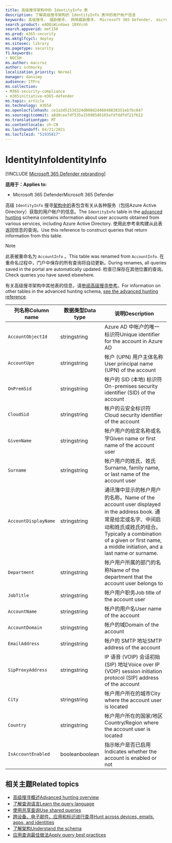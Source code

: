 ```yaml
---
title: 高级搜寻架构中的 IdentityInfo 表
description: 了解高级搜寻架构的 IdentityInfo 表中的用户帐户信息
keywords: 高级搜寻， 威胁搜寻， 网络威胁搜寻， Microsoft 365 Defender， microsoft 365， m365， 搜索， 查询， 遥测， 架构参考， kusto， 表格， 列， 数据类型， 说明， AccountInfo， IdentityInfo， 帐户
search.product: eADQiWindows 10XVcnh
search.appverid: met150
ms.prod: m365-security
ms.mktglfcycl: deploy
ms.sitesec: library
ms.pagetype: security
f1.keywords:
- NOCSH
ms.author: maccruz
author: schmurky
localization_priority: Normal
manager: dansimp
audience: ITPro
ms.collection:
- M365-security-compliance
- m365initiative-m365-defender
ms.topic: article
ms.technology: m365d
ms.openlocfilehash: ce1a3d5153d324d008d2d46048838351eb7bc047
ms.sourcegitcommit: a8d8cee7df535a150985d6165afdfddfdf21f622
ms.translationtype: MT
ms.contentlocale: zh-CN
ms.lasthandoff: 04/21/2021
ms.locfileid: "51935817"
---
```

# <a name="identityinfo"></a><span data-ttu-id="015ed-104">IdentityInfo</span><span class="sxs-lookup"><span data-stu-id="015ed-104">IdentityInfo</span></span>

[!INCLUDE [Microsoft 365 Defender rebranding](../includes/microsoft-defender.md)]


<span data-ttu-id="015ed-105">**适用于：**</span><span class="sxs-lookup"><span data-stu-id="015ed-105">**Applies to:**</span></span>
- <span data-ttu-id="015ed-106">Microsoft 365 Defender</span><span class="sxs-lookup"><span data-stu-id="015ed-106">Microsoft 365 Defender</span></span>

<span data-ttu-id="015ed-107">高级 `IdentityInfo` 搜寻[架构中的](advanced-hunting-overview.md)表包含有关从各种服务（包括Azure Active Directory）获取的用户帐户的信息。</span><span class="sxs-lookup"><span data-stu-id="015ed-107">The `IdentityInfo` table in the [advanced hunting](advanced-hunting-overview.md) schema contains information about user accounts obtained from various services, including Azure Active Directory.</span></span> <span data-ttu-id="015ed-108">使用此参考来构建从此表返回信息的查询。</span><span class="sxs-lookup"><span data-stu-id="015ed-108">Use this reference to construct queries that return information from this table.</span></span>

>[!NOTE]
><span data-ttu-id="015ed-109">此表被重命名为 `AccountInfo` 。</span><span class="sxs-lookup"><span data-stu-id="015ed-109">This table was renamed from `AccountInfo`.</span></span> <span data-ttu-id="015ed-110">在重命名过程中，门户中保存的所有查询将自动更新。</span><span class="sxs-lookup"><span data-stu-id="015ed-110">During renames, all queries saved in the portal are automatically updated.</span></span> <span data-ttu-id="015ed-111">检查已保存在其他位置的查询。</span><span class="sxs-lookup"><span data-stu-id="015ed-111">Check queries you have saved elsewhere.</span></span>

<span data-ttu-id="015ed-112">有关高级搜寻架构中其他表的信息，请[参阅高级搜寻参考](advanced-hunting-schema-tables.md)。</span><span class="sxs-lookup"><span data-stu-id="015ed-112">For information on other tables in the advanced hunting schema, [see the advanced hunting reference](advanced-hunting-schema-tables.md).</span></span>

| <span data-ttu-id="015ed-113">列名称</span><span class="sxs-lookup"><span data-stu-id="015ed-113">Column name</span></span> | <span data-ttu-id="015ed-114">数据类型</span><span class="sxs-lookup"><span data-stu-id="015ed-114">Data type</span></span> | <span data-ttu-id="015ed-115">说明</span><span class="sxs-lookup"><span data-stu-id="015ed-115">Description</span></span> |
|-------------|-----------|-------------|
| `AccountObjectId` | <span data-ttu-id="015ed-116">string</span><span class="sxs-lookup"><span data-stu-id="015ed-116">string</span></span> | <span data-ttu-id="015ed-117">Azure AD 中帐户的唯一标识符</span><span class="sxs-lookup"><span data-stu-id="015ed-117">Unique identifier for the account in Azure AD</span></span> |
| `AccountUpn` | <span data-ttu-id="015ed-118">string</span><span class="sxs-lookup"><span data-stu-id="015ed-118">string</span></span> | <span data-ttu-id="015ed-119">帐户 (UPN) 用户主体名称</span><span class="sxs-lookup"><span data-stu-id="015ed-119">User principal name (UPN) of the account</span></span> |
| `OnPremSid` | <span data-ttu-id="015ed-120">string</span><span class="sxs-lookup"><span data-stu-id="015ed-120">string</span></span> | <span data-ttu-id="015ed-121">帐户的 SID (本地) 标识符</span><span class="sxs-lookup"><span data-stu-id="015ed-121">On-premises security identifier (SID) of the account</span></span> |
| `CloudSid` | <span data-ttu-id="015ed-122">string</span><span class="sxs-lookup"><span data-stu-id="015ed-122">string</span></span> | <span data-ttu-id="015ed-123">帐户的云安全标识符</span><span class="sxs-lookup"><span data-stu-id="015ed-123">Cloud security identifier of the account</span></span> |
| `GivenName` | <span data-ttu-id="015ed-124">string</span><span class="sxs-lookup"><span data-stu-id="015ed-124">string</span></span> | <span data-ttu-id="015ed-125">帐户用户的给定名称或名字</span><span class="sxs-lookup"><span data-stu-id="015ed-125">Given name or first name of the account user</span></span> |
| `Surname` | <span data-ttu-id="015ed-126">string</span><span class="sxs-lookup"><span data-stu-id="015ed-126">string</span></span> | <span data-ttu-id="015ed-127">帐户用户的姓氏、姓氏</span><span class="sxs-lookup"><span data-stu-id="015ed-127">Surname, family name, or last name of the account user</span></span> |
| `AccountDisplayName` | <span data-ttu-id="015ed-128">string</span><span class="sxs-lookup"><span data-stu-id="015ed-128">string</span></span> | <span data-ttu-id="015ed-129">通讯簿中显示的帐户用户的名称。</span><span class="sxs-lookup"><span data-stu-id="015ed-129">Name of the account user displayed in the address book.</span></span> <span data-ttu-id="015ed-130">通常是给定或名字、中间启动和姓氏或姓氏的组合。</span><span class="sxs-lookup"><span data-stu-id="015ed-130">Typically a combination of a given or first name, a middle initiation, and a last name or surname.</span></span> |
| `Department` | <span data-ttu-id="015ed-131">string</span><span class="sxs-lookup"><span data-stu-id="015ed-131">string</span></span> | <span data-ttu-id="015ed-132">帐户用户所属的部门的名称</span><span class="sxs-lookup"><span data-stu-id="015ed-132">Name of the department that the account user belongs to</span></span> |
| `JobTitle` | <span data-ttu-id="015ed-133">string</span><span class="sxs-lookup"><span data-stu-id="015ed-133">string</span></span> | <span data-ttu-id="015ed-134">帐户用户职务</span><span class="sxs-lookup"><span data-stu-id="015ed-134">Job title of the account user</span></span> |
| `AccountName` | <span data-ttu-id="015ed-135">string</span><span class="sxs-lookup"><span data-stu-id="015ed-135">string</span></span> | <span data-ttu-id="015ed-136">帐户的用户名</span><span class="sxs-lookup"><span data-stu-id="015ed-136">User name of the account</span></span> |
| `AccountDomain` | <span data-ttu-id="015ed-137">string</span><span class="sxs-lookup"><span data-stu-id="015ed-137">string</span></span> | <span data-ttu-id="015ed-138">帐户的域</span><span class="sxs-lookup"><span data-stu-id="015ed-138">Domain of the account</span></span> |
| `EmailAddress` | <span data-ttu-id="015ed-139">string</span><span class="sxs-lookup"><span data-stu-id="015ed-139">string</span></span> | <span data-ttu-id="015ed-140">帐户的 SMTP 地址</span><span class="sxs-lookup"><span data-stu-id="015ed-140">SMTP address of the account</span></span> |
| `SipProxyAddress` | <span data-ttu-id="015ed-141">string</span><span class="sxs-lookup"><span data-stu-id="015ed-141">string</span></span> | <span data-ttu-id="015ed-142">IP 语音 (VOIP) 会话初始 (SIP) 地址</span><span class="sxs-lookup"><span data-stu-id="015ed-142">Voice over IP (VOIP) session initiation protocol (SIP) address of the account</span></span> |
| `City` | <span data-ttu-id="015ed-143">string</span><span class="sxs-lookup"><span data-stu-id="015ed-143">string</span></span> | <span data-ttu-id="015ed-144">帐户用户所在的城市</span><span class="sxs-lookup"><span data-stu-id="015ed-144">City where the account user is located</span></span> |
| `Country` | <span data-ttu-id="015ed-145">string</span><span class="sxs-lookup"><span data-stu-id="015ed-145">string</span></span> | <span data-ttu-id="015ed-146">帐户用户所在的国家/地区</span><span class="sxs-lookup"><span data-stu-id="015ed-146">Country/Region where the account user is located</span></span> |
| `IsAccountEnabled` | <span data-ttu-id="015ed-147">boolean</span><span class="sxs-lookup"><span data-stu-id="015ed-147">boolean</span></span> | <span data-ttu-id="015ed-148">指示帐户是否已启用</span><span class="sxs-lookup"><span data-stu-id="015ed-148">Indicates whether the account is enabled or not</span></span> |

## <a name="related-topics"></a><span data-ttu-id="015ed-149">相关主题</span><span class="sxs-lookup"><span data-stu-id="015ed-149">Related topics</span></span>
- [<span data-ttu-id="015ed-150">高级搜寻概述</span><span class="sxs-lookup"><span data-stu-id="015ed-150">Advanced hunting overview</span></span>](advanced-hunting-overview.md)
- [<span data-ttu-id="015ed-151">了解查询语言</span><span class="sxs-lookup"><span data-stu-id="015ed-151">Learn the query language</span></span>](advanced-hunting-query-language.md)
- [<span data-ttu-id="015ed-152">使用共享查询</span><span class="sxs-lookup"><span data-stu-id="015ed-152">Use shared queries</span></span>](advanced-hunting-shared-queries.md)
- [<span data-ttu-id="015ed-153">跨设备、电子邮件、应用和标识进行查寻</span><span class="sxs-lookup"><span data-stu-id="015ed-153">Hunt across devices, emails, apps, and identities</span></span>](advanced-hunting-query-emails-devices.md)
- [<span data-ttu-id="015ed-154">了解架构</span><span class="sxs-lookup"><span data-stu-id="015ed-154">Understand the schema</span></span>](advanced-hunting-schema-tables.md)
- [<span data-ttu-id="015ed-155">应用查询最佳做法</span><span class="sxs-lookup"><span data-stu-id="015ed-155">Apply query best practices</span></span>](advanced-hunting-best-practices.md)
